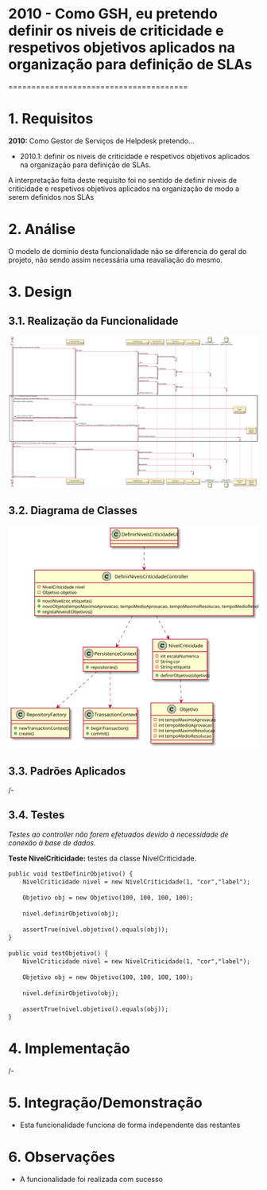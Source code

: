 # 2010 - Como GSH, eu pretendo definir os niveis de criticidade e respetivos objetivos aplicados na organização para definição de SLAs
=======================================


# 1. Requisitos

**2010:** Como Gestor de Serviços de Helpdesk pretendo...

- 2010.1: definir os niveis de criticidade e respetivos objetivos aplicados na organização para definição de SLAs.

A interpretação feita deste requisito foi no sentido de definir niveis de criticidade e respetivos objetivos aplicados na organização de modo a serem definidos nos SLAs

# 2. Análise

O modelo de dominio desta funcionalidade não se diferencia do geral do projeto, não sendo assim necessária uma reavaliação do mesmo.

# 3. Design

## 3.1. Realização da Funcionalidade

![2010_SD.svg](2010_SD.svg)

## 3.2. Diagrama de Classes

![2010_CD.svg](2010_CD.svg)

## 3.3. Padrões Aplicados

/-

## 3.4. Testes 
*Testes ao controller não forem efetuados devido à necessidade de conexão à base de dados.*

**Teste NivelCriticidade:** testes da classe NivelCriticidade.

	public void testDefinirObjetivo() {
        NivelCriticidade nivel = new NivelCriticidade(1, "cor","label");

        Objetivo obj = new Objetivo(100, 100, 100, 100);

        nivel.definirObjetivo(obj);

        assertTrue(nivel.objetivo().equals(obj));
    }

    public void testObjetivo() {
        NivelCriticidade nivel = new NivelCriticidade(1, "cor","label");

        Objetivo obj = new Objetivo(100, 100, 100, 100);

        nivel.definirObjetivo(obj);

        assertTrue(nivel.objetivo().equals(obj));
    }

# 4. Implementação

/-

# 5. Integração/Demonstração

- Esta funcionalidade funciona de forma independente das restantes

# 6. Observações

- A funcionalidade foi realizada com sucesso




